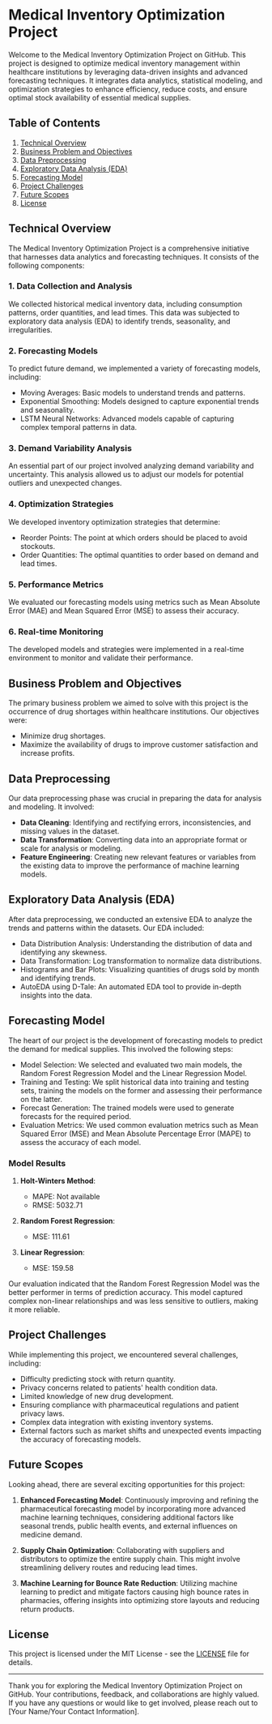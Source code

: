 # Medical Inventory Optimization Project

Welcome to the Medical Inventory Optimization Project on GitHub. This project is designed to optimize medical inventory management within healthcare institutions by leveraging data-driven insights and advanced forecasting techniques. It integrates data analytics, statistical modeling, and optimization strategies to enhance efficiency, reduce costs, and ensure optimal stock availability of essential medical supplies.

## Table of Contents
1. [Technical Overview](#technical-overview)
2. [Business Problem and Objectives](#business-problem-and-objectives)
3. [Data Preprocessing](#data-preprocessing)
4. [Exploratory Data Analysis (EDA)](#exploratory-data-analysis-eda)
5. [Forecasting Model](#forecasting-model)
6. [Project Challenges](#project-challenges)
7. [Future Scopes](#future-scopes)
8. [License](#license)

## Technical Overview

The Medical Inventory Optimization Project is a comprehensive initiative that harnesses data analytics and forecasting techniques. It consists of the following components:

### 1. Data Collection and Analysis

We collected historical medical inventory data, including consumption patterns, order quantities, and lead times. This data was subjected to exploratory data analysis (EDA) to identify trends, seasonality, and irregularities. 

### 2. Forecasting Models

To predict future demand, we implemented a variety of forecasting models, including:

- Moving Averages: Basic models to understand trends and patterns.
- Exponential Smoothing: Models designed to capture exponential trends and seasonality.
- LSTM Neural Networks: Advanced models capable of capturing complex temporal patterns in data.

### 3. Demand Variability Analysis

An essential part of our project involved analyzing demand variability and uncertainty. This analysis allowed us to adjust our models for potential outliers and unexpected changes.

### 4. Optimization Strategies

We developed inventory optimization strategies that determine:

- Reorder Points: The point at which orders should be placed to avoid stockouts.
- Order Quantities: The optimal quantities to order based on demand and lead times.

### 5. Performance Metrics

We evaluated our forecasting models using metrics such as Mean Absolute Error (MAE) and Mean Squared Error (MSE) to assess their accuracy.

### 6. Real-time Monitoring

The developed models and strategies were implemented in a real-time environment to monitor and validate their performance.

## Business Problem and Objectives

The primary business problem we aimed to solve with this project is the occurrence of drug shortages within healthcare institutions. Our objectives were:

- Minimize drug shortages.
- Maximize the availability of drugs to improve customer satisfaction and increase profits.

## Data Preprocessing

Our data preprocessing phase was crucial in preparing the data for analysis and modeling. It involved:

- **Data Cleaning**: Identifying and rectifying errors, inconsistencies, and missing values in the dataset.
- **Data Transformation**: Converting data into an appropriate format or scale for analysis or modeling.
- **Feature Engineering**: Creating new relevant features or variables from the existing data to improve the performance of machine learning models.

## Exploratory Data Analysis (EDA)

After data preprocessing, we conducted an extensive EDA to analyze the trends and patterns within the datasets. Our EDA included:

- Data Distribution Analysis: Understanding the distribution of data and identifying any skewness.
- Data Transformation: Log transformation to normalize data distributions.
- Histograms and Bar Plots: Visualizing quantities of drugs sold by month and identifying trends.
- AutoEDA using D-Tale: An automated EDA tool to provide in-depth insights into the data.

## Forecasting Model

The heart of our project is the development of forecasting models to predict the demand for medical supplies. This involved the following steps:

- Model Selection: We selected and evaluated two main models, the Random Forest Regression Model and the Linear Regression Model.
- Training and Testing: We split historical data into training and testing sets, training the models on the former and assessing their performance on the latter.
- Forecast Generation: The trained models were used to generate forecasts for the required period.
- Evaluation Metrics: We used common evaluation metrics such as Mean Squared Error (MSE) and Mean Absolute Percentage Error (MAPE) to assess the accuracy of each model.

### Model Results

1. **Holt-Winters Method**:
    - MAPE: Not available
    - RMSE: 5032.71

2. **Random Forest Regression**:
    - MSE: 111.61

3. **Linear Regression**:
    - MSE: 159.58

Our evaluation indicated that the Random Forest Regression Model was the better performer in terms of prediction accuracy. This model captured complex non-linear relationships and was less sensitive to outliers, making it more reliable.

## Project Challenges

While implementing this project, we encountered several challenges, including:

- Difficulty predicting stock with return quantity.
- Privacy concerns related to patients' health condition data.
- Limited knowledge of new drug development.
- Ensuring compliance with pharmaceutical regulations and patient privacy laws.
- Complex data integration with existing inventory systems.
- External factors such as market shifts and unexpected events impacting the accuracy of forecasting models.

## Future Scopes

Looking ahead, there are several exciting opportunities for this project:

1. **Enhanced Forecasting Model**: Continuously improving and refining the pharmaceutical forecasting model by incorporating more advanced machine learning techniques, considering additional factors like seasonal trends, public health events, and external influences on medicine demand.

2. **Supply Chain Optimization**: Collaborating with suppliers and distributors to optimize the entire supply chain. This might involve streamlining delivery routes and reducing lead times.

3. **Machine Learning for Bounce Rate Reduction**: Utilizing machine learning to predict and mitigate factors causing high bounce rates in pharmacies, offering insights into optimizing store layouts and reducing return products.

## License

This project is licensed under the MIT License - see the [LICENSE](LICENSE) file for details.

---

Thank you for exploring the Medical Inventory Optimization Project on GitHub. Your contributions, feedback, and collaborations are highly valued. If you have any questions or would like to get involved, please reach out to [Your Name/Your Contact Information].
